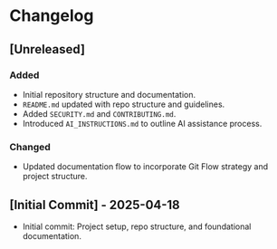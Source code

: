 
# Changelog

## [Unreleased]

### Added
- Initial repository structure and documentation.
- `README.md` updated with repo structure and guidelines.
- Added `SECURITY.md` and `CONTRIBUTING.md`.
- Introduced `AI_INSTRUCTIONS.md` to outline AI assistance process.

### Changed
- Updated documentation flow to incorporate Git Flow strategy and project structure.

## [Initial Commit] - 2025-04-18
- Initial commit: Project setup, repo structure, and foundational documentation.
